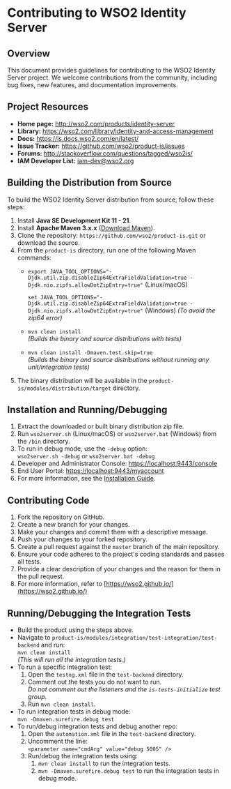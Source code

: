 # Contributing to WSO2 Identity Server

## Overview

This document provides guidelines for contributing to the WSO2 Identity Server project. We welcome contributions from the community, including bug fixes, new features, and documentation improvements.

## Project Resources

- **Home page:**           http://wso2.com/products/identity-server
- **Library:**             https://wso2.com/library/identity-and-access-management
- **Docs:**                https://is.docs.wso2.com/en/latest/
- **Issue Tracker:**       https://github.com/wso2/product-is/issues
- **Forums:**              http://stackoverflow.com/questions/tagged/wso2is/
- **IAM Developer List:**  iam-dev@wso2.org

## Building the Distribution from Source

To build the WSO2 Identity Server distribution from source, follow these steps:

1. Install **Java SE Development Kit 11 - 21**.
2. Install **Apache Maven 3.x.x** ([Download Maven](https://maven.apache.org/download.cgi#)).
3. Clone the repository: `https://github.com/wso2/product-is.git` or download the source.
4. From the `product-is` directory, run one of the following Maven commands:
    - `export JAVA_TOOL_OPTIONS="-Djdk.util.zip.disableZip64ExtraFieldValidation=true -Djdk.nio.zipfs.allowDotZipEntry=true"` (Linux/macOS)
      
      `set JAVA_TOOL_OPTIONS="-Djdk.util.zip.disableZip64ExtraFieldValidation=true -Djdk.nio.zipfs.allowDotZipEntry=true"` (Windows)
      _(To avoid the zip64 error)_
    - `mvn clean install`  
      _(Builds the binary and source distributions with tests)_
    - `mvn clean install -Dmaven.test.skip=true`  
      _(Builds the binary and source distributions without running any unit/integration tests)_
6. The binary distribution will be available in the `product-is/modules/distribution/target` directory.

## Installation and Running/Debugging

1. Extract the downloaded or built binary distribution zip file.
2. Run `wso2server.sh` (Linux/macOS) or `wso2server.bat` (Windows) from the `/bin` directory.
3. To run in debug mode, use the `-debug` option:  
   `wso2server.sh -debug` or `wso2server.bat -debug`
4. Developer and Administrator Console: [https://localhost:9443/console](https://localhost:9443/console)
5. End User Portal: [https://localhost:9443/myaccount](https://localhost:9443/myaccount)
6. For more information, see the [Installation Guide](https://is.docs.wso2.com/en/latest/deploy/get-started/install/).

## Contributing Code

1. Fork the repository on GitHub.
2. Create a new branch for your changes.
3. Make your changes and commit them with a descriptive message.
4. Push your changes to your forked repository.
5. Create a pull request against the `master` branch of the main repository.
6. Ensure your code adheres to the project's coding standards and passes all tests.
7. Provide a clear description of your changes and the reason for them in the pull request.
8. For more information, refer to [https://wso2.github.io/](https://wso2.github.io/)

## Running/Debugging the Integration Tests

- Build the product using the steps above.
- Navigate to `product-is/modules/integration/test-integration/test-backend` and run:  
  `mvn clean install`  
  _(This will run all the integration tests.)_
- To run a specific integration test:
    1. Open the `testng.xml` file in the `test-backend` directory.
    2. Comment out the tests you do not want to run.  
       _Do not comment out the listeners and the `is-tests-initialize` test group._
    3. Run `mvn clean install`.
- To run integration tests in debug mode:  
  `mvn -Dmaven.surefire.debug test`
- To run/debug integration tests and debug another repo:
    1. Open the `automation.xml` file in the `test-backend` directory.
    2. Uncomment the line:  
       `<parameter name="cmdArg" value="debug 5005" />`
    3. Run/debug the integration tests using:  
       1. `mvn clean install` to run the integration tests.
       2. `mvn -Dmaven.surefire.debug test` to run the integration tests in debug mode.
